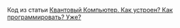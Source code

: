 Код из статьи [Квантовый Компьютер. Как устроен? Как программировать? Уже?](https://vas3k.ru/blog/quantum_computing/)

